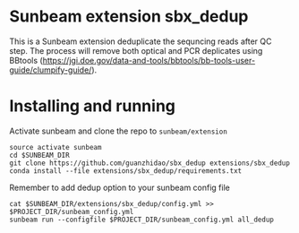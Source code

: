 # Sunbeam extension sbx_dedup

This is a Sunbeam extension deduplicate the sequncing reads after QC step. The process will remove both optical and PCR deplicates using BBtools (https://jgi.doe.gov/data-and-tools/bbtools/bb-tools-user-guide/clumpify-guide/).

# Installing and running

Activate sunbeam and clone the repo to `sunbeam/extension`
```
source activate sunbeam
cd $SUNBEAM_DIR
git clone https://github.com/guanzhidao/sbx_dedup extensions/sbx_dedup
conda install --file extensions/sbx_dedup/requirements.txt
```

Remember to add dedup option to your sunbeam config file
```
cat $SUNBEAM_DIR/extensions/sbx_dedup/config.yml >> $PROJECT_DIR/sunbeam_config.yml
sunbeam run --configfile $PROJECT_DIR/sunbeam_config.yml all_dedup
```
